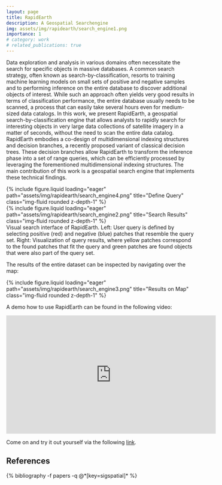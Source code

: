 ```yaml
---
layout: page
title: RapidEarth
description: A Geospatial Searchengine
img: assets/img/rapidearth/search_engine1.png
importance: 1
# category: work
# related_publications: true
---
```

Data exploration and analysis in various domains often necessitate the search for specific objects in massive databases. A common search strategy, often known as search-by-classification, resorts to training machine learning models on small sets of positive and negative samples and to performing inference on the entire database to discover additional objects of interest. While such an approach often yields very good results in terms of classification performance, the entire database usually needs to be scanned, a process that can easily take several hours even for medium-sized data catalogs. In this work, we present RapidEarth, a geospatial search-by-classification engine that allows analysts to rapidly search for interesting objects in very large data collections of satellite imagery in a matter of seconds, without the need to scan the entire data catalog. RapidEarth embodies a co-design of multidimensional indexing structures and decision branches, a recently proposed variant of classical decision trees. These decision branches allow RapidEarth to transform the inference phase into a set of range queries, which can be efficiently processed by leveraging the  forementioned multidimensional indexing structures. The main contribution of this work is a geospatial search engine that implements these technical findings.

<div class="row">
    <div class="col-sm mt-3 mt-md-0">
        {% include figure.liquid loading="eager" path="assets/img/rapidearth/search_engine4.png" title="Define Query" class="img-fluid rounded z-depth-1" %}
    </div>
    <div class="col-sm mt-3 mt-md-0">
        {% include figure.liquid loading="eager" path="assets/img/rapidearth/search_engine2.png" title="Search Results" class="img-fluid rounded z-depth-1" %}
    </div>
</div>
<div class="caption">
    Visual search interface of RapidEarth. Left: User query is defined by selecting positive (red) and negative (blue) patches that resemble the query set. Right: Visualization of query results, where yellow patches correspond to the found patches that fit the query and green patches are found objects that were also part of the query set.
</div>


The results of the entire dataset can be inspected by navigating over the map:

<div class="row">
    <div class="col-sm mt-3 mt-md-0">
        {% include figure.liquid loading="eager" path="assets/img/rapidearth/search_engine3.png" title="Results on Map" class="img-fluid rounded z-depth-1" %}
    </div>
</div>
<!-- <div class="caption">
    This image can also have a caption. It's like magic.
</div> -->


A demo how to use RapidEarth can be found in the following video:

<div class="video-container">
    <iframe width="560" height="315" src="https://www.youtube.com/embed/jwS96I1qhU8" frameborder="0" allowfullscreen></iframe>
</div>


Come on and try it out yourself via the following <a href="https://web.rapid.earth">link</a>.

## References
<div class="publications">
  {% bibliography -f papers -q @*[key=sigspatial]* %}
</div>